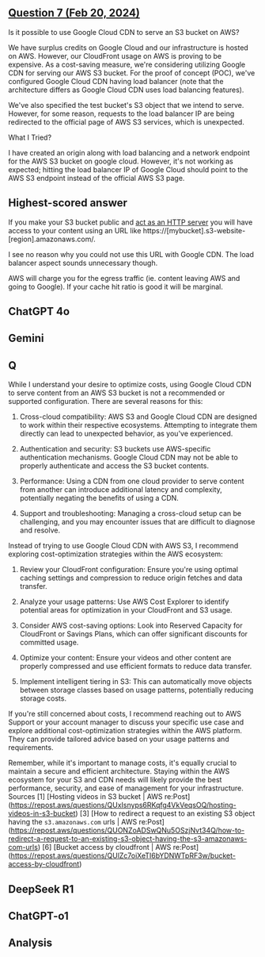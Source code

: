 ## [Question 7 (Feb 20, 2024)](https://stackoverflow.com/questions/78025461/is-it-possible-to-use-google-cloud-cdn-to-serve-an-s3-bucket-on-aws)

Is it possible to use Google Cloud CDN to serve an S3 bucket on AWS?

We have surplus credits on Google Cloud and our infrastructure is hosted on AWS. However, our CloudFront usage on AWS is proving to be expensive. As a cost-saving measure, we're considering utilizing Google CDN for serving our AWS S3 bucket. For the proof of concept (POC), we've configured Google Cloud CDN having load balancer (note that the architecture differs as Google Cloud CDN uses load balancing features).

We've also specified the test bucket's S3 object that we intend to serve. However, for some reason, requests to the load balancer IP are being redirected to the official page of AWS S3 services, which is unexpected.

What I Tried?

I have created an origin along with load balancing and a network endpoint for the AWS S3 bucket on google cloud. However, it's not working as expected; hitting the load balancer IP of Google Cloud should point to the AWS S3 endpoint instead of the official AWS S3 page.


## Highest-scored answer 

If you make your S3 bucket public and [act as an HTTP server](https://docs.aws.amazon.com/AmazonS3/latest/userguide/HostingWebsiteOnS3Setup.html) you will have access to your content using an URL like https://[mybucket].s3-website-[region].amazonaws.com/.

I see no reason why you could not use this URL with Google CDN. The load balancer aspect sounds unnecessary though.

AWS will charge you for the egress traffic (ie. content leaving AWS and going to Google). If your cache hit ratio is good it will be marginal.


## ChatGPT 4o




## Gemini




## Q

While I understand your desire to optimize costs, using Google Cloud CDN to serve content from an AWS S3 bucket is not a recommended or supported configuration. There are several reasons for this:

1. Cross-cloud compatibility: AWS S3 and Google Cloud CDN are designed to work within their respective ecosystems. Attempting to integrate them directly can lead to unexpected behavior, as you've experienced.

2. Authentication and security: S3 buckets use AWS-specific authentication mechanisms. Google Cloud CDN may not be able to properly authenticate and access the S3 bucket contents.

3. Performance: Using a CDN from one cloud provider to serve content from another can introduce additional latency and complexity, potentially negating the benefits of using a CDN.

4. Support and troubleshooting: Managing a cross-cloud setup can be challenging, and you may encounter issues that are difficult to diagnose and resolve.

Instead of trying to use Google Cloud CDN with AWS S3, I recommend exploring cost-optimization strategies within the AWS ecosystem:

1. Review your CloudFront configuration: Ensure you're using optimal caching settings and compression to reduce origin fetches and data transfer.

2. Analyze your usage patterns: Use AWS Cost Explorer to identify potential areas for optimization in your CloudFront and S3 usage.

3. Consider AWS cost-saving options: Look into Reserved Capacity for CloudFront or Savings Plans, which can offer significant discounts for committed usage.

4. Optimize your content: Ensure your videos and other content are properly compressed and use efficient formats to reduce data transfer.

5. Implement intelligent tiering in S3: This can automatically move objects between storage classes based on usage patterns, potentially reducing storage costs.

If you're still concerned about costs, I recommend reaching out to AWS Support or your account manager to discuss your specific use case and explore additional cost-optimization strategies within the AWS platform. They can provide tailored advice based on your usage patterns and requirements.

Remember, while it's important to manage costs, it's equally crucial to maintain a secure and efficient architecture. Staying within the AWS ecosystem for your S3 and CDN needs will likely provide the best performance, security, and ease of management for your infrastructure.
Sources
[1] [Hosting videos in S3 bucket | AWS re:Post] (https://repost.aws/questions/QUxIsnyps6RKqfg4VkVeqsOQ/hosting-videos-in-s3-bucket)
[3] [How to redirect a request to an existing S3 object having the `s3.amazonaws.com` urls | AWS re:Post] (https://repost.aws/questions/QUONZoADSwQNu5OSzjNvt34Q/how-to-redirect-a-request-to-an-existing-s3-object-having-the-s3-amazonaws-com-urls)
[6] [Bucket access by cloudfront | AWS re:Post] (https://repost.aws/questions/QUlZc7oiXeTI6bYDNWTpRF3w/bucket-access-by-cloudfront)


## DeepSeek R1



## ChatGPT-o1




## Analysis 


